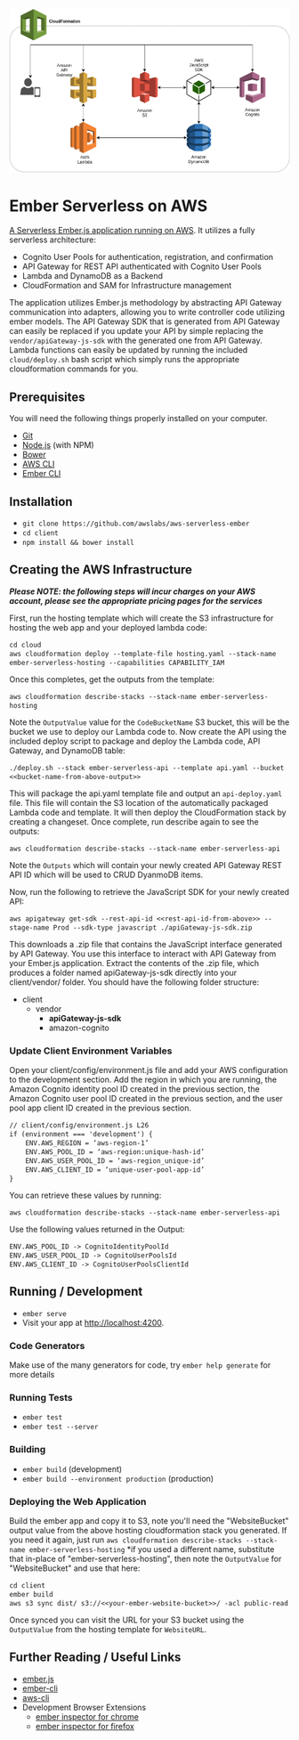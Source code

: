 
![AWS Architecture Diagram](architecture.png "AWS Architecture")

# Ember Serverless on AWS

[A Serverless Ember.js application running on AWS](https://aws.amazon.com/blogs/developer/creating-and-deploying-a-serverless-web-application-with-cloudformation-and-ember-js/). It utilizes a fully serverless architecture:

 - Cognito User Pools for authentication, registration, and confirmation
 - API Gateway for REST API authenticated with Cognito User Pools
 - Lambda and DynamoDB as a Backend
 - CloudFormation and SAM for Infrastructure management

The application utilizes Ember.js methodology by abstracting API Gateway communication into adapters, allowing you to write controller code utilizing ember models. The API Gateway SDK that is generated from API Gateway can easily be replaced if you update your API by simple replacing the `vendor/apiGateway-js-sdk` with the generated one from API Gateway. Lambda functions can easily be updated by running the included `cloud/deploy.sh` bash script which simply runs the appropriate cloudformation commands for you.

## Prerequisites

You will need the following things properly installed on your computer.

* [Git](https://git-scm.com/)
* [Node.js](https://nodejs.org/) (with NPM)
* [Bower](https://bower.io/)
* [AWS CLI](https://aws.amazon.com/cli)
* [Ember CLI](https://ember-cli.com/)

## Installation

* `git clone https://github.com/awslabs/aws-serverless-ember`
* `cd client`
* `npm install && bower install`

## Creating the AWS Infrastructure

***Please NOTE: the following steps will incur charges on your AWS account, please see the appropriate pricing pages for the services***

First, run the hosting template which will create the S3 infrastructure for hosting the web app and your deployed lambda code:

    cd cloud
    aws cloudformation deploy --template-file hosting.yaml --stack-name ember-serverless-hosting --capabilities CAPABILITY_IAM

Once this completes, get the outputs from the template:

    aws cloudformation describe-stacks --stack-name ember-serverless-hosting

Note the `OutputValue` value for the `CodeBucketName` S3 bucket, this will be the bucket we use to deploy our Lambda code to. Now create the API using the included deploy script to package and deploy the Lambda code, API Gateway, and DynamoDB table:

    ./deploy.sh --stack ember-serverless-api --template api.yaml --bucket <<bucket-name-from-above-output>>

This will package the api.yaml template file and output an `api-deploy.yaml` file. This file will contain the S3 location of the automatically packaged Lambda code and template. It will then deploy the CloudFormation stack by creating a changeset. Once complete, run describe again to see the outputs:

    aws cloudformation describe-stacks --stack-name ember-serverless-api

Note the `Outputs` which will contain your newly created API Gateway REST API ID which will be used to CRUD DyanmoDB items. 

Now, run the following to retrieve the JavaScript SDK for your newly created API:

    aws apigateway get-sdk --rest-api-id <<rest-api-id-from-above>> --stage-name Prod --sdk-type javascript ./apiGateway-js-sdk.zip

This downloads a .zip file that contains the JavaScript interface generated by API Gateway. You use this interface to interact with API Gateway from your Ember.js application. Extract the contents of the .zip file, which produces a folder named apiGateway-js-sdk directly into your client/vendor/ folder. You should have the following folder structure:

- client
    - vendor
        - **apiGateway-js-sdk**
        - amazon-cognito

### Update Client Environment Variables

Open your client/config/environment.js file and add your AWS configuration to the development section. Add the region in which you are running, the Amazon Cognito identity pool ID created in the previous section, the Amazon Cognito user pool ID created in the previous section, and the user pool app client ID created in the previous section.

    // client/config/environment.js L26
    if (environment === 'development') {
        ENV.AWS_REGION = ‘aws-region-1’
        ENV.AWS_POOL_ID = ‘aws-region:unique-hash-id’
        ENV.AWS_USER_POOL_ID = ‘aws-region_unique-id’
        ENV.AWS_CLIENT_ID = ‘unique-user-pool-app-id’
    }

You can retrieve these values by running:

    aws cloudformation describe-stacks --stack-name ember-serverless-api

Use the following values returned in the Output:

    ENV.AWS_POOL_ID -> CognitoIdentityPoolId
    ENV.AWS_USER_POOL_ID -> CognitoUserPoolsId
    ENV.AWS_CLIENT_ID -> CognitoUserPoolsClientId

## Running / Development

* `ember serve`
* Visit your app at [http://localhost:4200](http://localhost:4200).

### Code Generators

Make use of the many generators for code, try `ember help generate` for more details

### Running Tests

* `ember test`
* `ember test --server`

### Building

* `ember build` (development)
* `ember build --environment production` (production)

### Deploying the Web Application

Build the ember app and copy it to S3, note you'll need the "WebsiteBucket" output value from the above hosting cloudformation stack you generated. If you need it again, just run `aws cloudformation describe-stacks --stack-name ember-serverless-hosting` *if you used a different name, substitute that in-place of "ember-serverless-hosting", then note the `OutputValue` for "WebsiteBucket" and use that here:

    cd client
    ember build
    aws s3 sync dist/ s3://<<your-ember-website-bucket>>/ -acl public-read

Once synced you can visit the URL for your S3 bucket using the `OutputValue` from the hosting template for `WebsiteURL`.

## Further Reading / Useful Links

* [ember.js](http://emberjs.com/)
* [ember-cli](https://ember-cli.com/)
* [aws-cli](https://aws.amazon.com/cli)
* Development Browser Extensions
  * [ember inspector for chrome](https://chrome.google.com/webstore/detail/ember-inspector/bmdblncegkenkacieihfhpjfppoconhi)
  * [ember inspector for firefox](https://addons.mozilla.org/en-US/firefox/addon/ember-inspector/)
